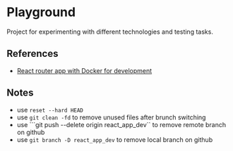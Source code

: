 
# Playground
Project for experimenting with different technologies and testing tasks.

## References
- [React router app with Docker for development](https://github.com/IDriuk/playground/tree/react_router_dev)

## Notes
- use ```reset --hard HEAD```
- use ```git clean -fd``` to remove unused files after brunch switching
- use ```git push --delete origin react_app_dev`` to remove remote branch on github
- use ```git branch -D react_app_dev``` to remove local branch on github